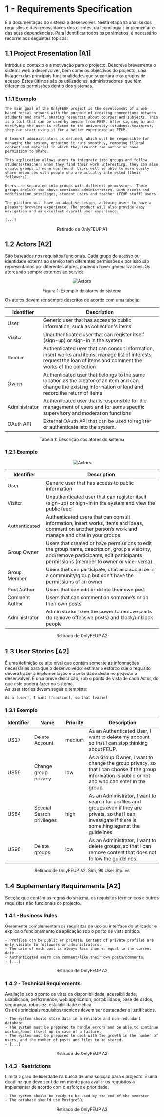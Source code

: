 # 1 - Requirements Specification

É a documentação do sistema a desenvolver. Nesta etapa há análise dos requisitos e das necessidades dos clientes, da tecnologia a implementar e das suas dependências. Para identificar todos os parâmetros, é necessário recorrer aos seguintes tópicos:

## 1.1 Project Presentation [A1]

Introduz o contexto e a motivação para o projecto. Descreve brevemente o sistema web a desenvolver, bem como os objectivos do projecto, uma listagem das principais funcionalidades que suportará e os grupos de acesso. Estes últimos são os utilizadores, administradores, que têm diferentes permissões dentro dos sistemas.

### 1.1.1 Exemplo

```note
The main goal of the OnlyFEUP project is the development of a web-based social network with the purpose of creating connections between students and staff, sharing resources about courses and subjects. This is a tool that can be used by anyone from FEUP. After signing up and verifying the user is related to the university (students/teachers), they can start using it for a better experience at FEUP.

A team of administrators is defined, which will be responsible for managing the system, ensuring it runs smoothly, removing illegal content and material in which they are not the author or have permission to share.

This application allows users to integrate into groups and follow students/teachers whom they find their work interesting, they can also create groups if none was found. Users will be able to more easily share resources with people who are actually interested (their followers).

Users are separated into groups with different permissions. These groups include the above-mentioned administrators, with access and modification privileges, student users and teacher (FEUP staff) users.

The platform will have an adaptive design, allowing users to have a pleasant browsing experience. The product will also provide easy navigation and an excellent overall user experience.

[...]
```
<p align="center">Retirado de OnlyFEUP A1</p>

## 1.2 Actors [A2]

São baseados nos requisitos funcionais. Cada grupo de acesso ou identidade externa ao serviço tem diferentes permissões e por isso são representados por diferentes atores, podendo haver generalizações. Os atores são sempre externos ao serviço.

<p align="center">
    <img src="../Images/Actors.png" alt="Actors" title="Actors" />
</p>
<p align="center">Figura 1: Exemplo de atores do sistema</p>

Os atores devem ser sempre descritos de acordo com uma tabela:

| Identifier    | Description                                                                                                                                                          |
|---------------|----------------------------------------------------------------------------------------------------------------------------------------------------------------------|
| User          | Generic user that has access to public information, such as collection's items                                                                                       |
| Visitor       | Unauthenticated user that can register itself (sign-up) or sign-in in the system                                                                                     |
| Reader        | Authenticated user that can consult information, insert works and items, manage list of interests, request the loan of items and comment the works of the collection |
| Owner         | Authenticated user that belongs to the same location as the creator of an item and can change the existing information or lend and record the return of items        |
| Administrator | Authenticated user that is responsible for the management of users and for some specific supervisory and moderation functions                                        |
| OAuth API     | External OAuth API that can be used to register or authenticate into the system.                                                                                     |

<p align="center">Tabela 1: Descrição dos atores do sistema</p>

### 1.2.1 Exemplo

<p align="center">
    <img src="../Images/OnlyFEUPActors.png" alt="Actors" title="Actors" />
</p>

| Identifier | Description |
|------------|-------------|
| User | Generic user that has access to public information |
| Visitor | Unauthenticated user that can register itself (sign-up) or sign-in in the system and view the public feed |
| Authenticated | Authenticated users that can consult information, insert works, items and ideas, comment on another person’s work and manage and chat in your groups. |
| Group Owner | Users that created or have permissions to edit the group name, description, group’s visibility, add/remove participants, edit participants permissions (member to owner or vice-versa). |
| Group Member | Users that can participate, chat and socialize in a community/group but don't have the permissions of an owner |
| Post Author | Users that can edit or delete their own post |
| Comment Author | Users that can comment on someone’s or on their own posts |
| Administrator | Administrator have the power to remove posts (to remove offensive  posts) and block/unblock people |

<p align="center">Retirado de OnlyFEUP A2</p>

## 1.3 User Stories [A2]

É uma definição de alto nível que contém somente as informações necessárias para que o desenvolvedor estimar o esforço que o requisito deverá trazer à implementação e a prioridade deste no projecto a desenvolver. É uma breve descrição, sob o ponto de vista de cada Actor, do que este poderá fazer no sistema. <br>
As user stories devem seguir o template:

```gherkin
As a [user], I want [function], so that [value]
```

### 1.3.1 Exemplo

| Identifier | Name                      | Priority | Description                                                                                                                                                     |
|------------|---------------------------|----------|-----------------------------------------------------------------------------------------------------------------------------------------------------------------|
| US17       | Delete Account            | medium   | As an Authenticated User, I want to delete my account, so that I can stop thinking about FEUP.                                                                  |
| US59       | Change group privacy      | low      | As a Group Owner, I want to change the group privacy, so that I can choose if the group information is public or not and who can enter in the group.            |
| US84       | Special Search privileges | high     | As an Administrator, I want to search for profiles and groups even if they are private, so that I can investigate if there is something against the guidelines. |
| US90       | Delete groups             | low      | As an Administrator, I want to delete groups, so that I can remove content that does not follow the guidelines.                                                 |

<p align="center">Retirado de OnlyFEUP A2. Sim, 90 User Stories</p>

## 1.4 Suplementary Requirements [A2]

Secção que contém as regras do sistema, os requisitos técnicnicos e outros requisitos não funcionais do projecto.

### 1.4.1 - Business Rules

Geramente complementam os requisitos de uso ou interface do utilizador e explica o funcionamento da aplicação sob o ponto de vista prático.

```text
- Profiles can be public or private. Content of private profiles are only visible to followers or administrators.
- The date of each post is always less than or equal to the current date.
- Authenticated users can comment/like their own posts/comments.
- [...]
```
<p align="center">Retirado de OnlyFEUP A2</p>

### 1.4.2 - Technical Requirements

Avaliação sob o ponto de vista da disponibilidade, acessibilidade, usabilidade, performence, web application, portabilidade, base de dados, segurança, robustez, estalabilidade e ética. <br>
Os três principais requisitos técnicos devem ser destacados e justificados. 

```text
- The system should store data in a reliable and non-redundant database.
- The system must be prepared to handle errors and be able to continue working/boot itself up in case of a failure.
- The system must be prepared to deal with the growth in the number of users, and the number of posts and files to be stored.
- [...]
```
<p align="center">Retirado de OnlyFEUP A2</p>

### 1.4.3 - Restrictions

Limita o grau de liberdade na busca de uma solução para o projecto. É uma deadline que deve ser tida em mente para avaliar os requisitos a implementar de acordo com o esforço e prioridade.

```text
- The system should be ready to be used by the end of the semester
- The database should use PostgreSQL
```
<p align="center">Retirado de OnlyFEUP A2</p>